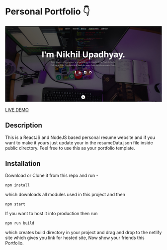 # Personal Portfolio 👇

![ReactJS Resume Website](resume-screenshot.jpg?raw=true "ReactJS Resume Website")

<a href="https://nupadhyay.netlify.app">LIVE DEMO</a>

## Description

This is a ReactJS and NodeJS based personal resume website and if you want to make it yours just update your in the resumeData.json file inside public directory. Feel free to use this as your portfolio template.

## Installation

Download or Clone it from this repo and run -

```
npm install
```

which downloads all modules used in this project and then

```
npm start
```

If you want to host it into production then run

```
npm run build
```

which creates build directory in your project and drag and drop to the netlify site which gives you link for hosted site, Now show your friends this Portfolio.
